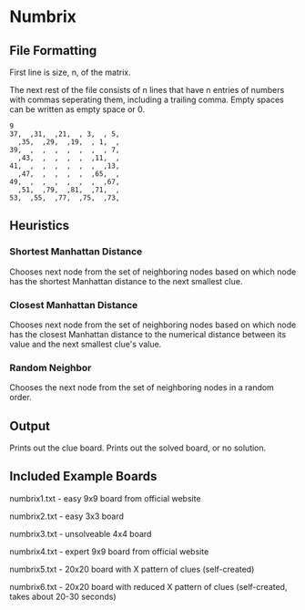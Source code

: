 # Numbrix
 
## File Formatting

First line is size, n, of the matrix.

The next rest of the file consists of n lines that have n entries of numbers with commas seperating them, including a trailing comma. Empty spaces can be written as empty space or 0.

    9
    37,  ,31,  ,21,  , 3,  , 5,
      ,35,  ,29,  ,19,  , 1,  ,
    39,  ,  ,  ,  ,  ,  ,  , 7,
      ,43,  ,  ,  ,  ,  ,11,  ,
    41,  ,  ,  ,  ,  ,  ,  ,13,
      ,47,  ,  ,  ,  ,  ,65,  ,
    49,  ,  ,  ,  ,  ,  ,  ,67,
      ,51,  ,79,  ,81,  ,71,  ,
    53,  ,55,  ,77,  ,75,  ,73,

## Heuristics
### Shortest Manhattan Distance
Chooses next node from the set of neighboring nodes based on which node has the shortest Manhattan distance to the next smallest clue.
### Closest Manhattan Distance
Chooses next node from the set of neighboring nodes based on which node has the closest Manhattan distance to the numerical distance between its value and the next smallest clue's value.
### Random Neighbor
Chooses the next node from the set of neighboring nodes in a random order.
## Output
Prints out the clue board.
Prints out the solved board, or no solution.

## Included Example Boards
numbrix1.txt - easy 9x9 board from official website

numbrix2.txt - easy 3x3 board

numbrix3.txt - unsolveable 4x4 board

numbrix4.txt - expert 9x9 board from official website

numbrix5.txt - 20x20 board with X pattern of clues (self-created)

numbrix6.txt - 20x20 board with reduced X pattern of clues (self-created, takes about 20-30 seconds)
